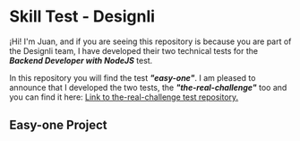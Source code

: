 # Skill Test - Designli

¡Hi! I'm Juan, and if you are seeing this repository is because you are part of the Designli team, I have developed their two technical tests for the **_Backend Developer with NodeJS_** test.

In this repository you will find the test **_"easy-one"_**. I am pleased to announce that I developed the two tests, the **_"the-real-challenge"_** too and you can find it here: [Link to the-real-challenge test repository.](https://github.com/juancalderonx/skill-tests-designli)

## Easy-one Project
